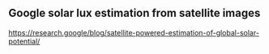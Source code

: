 ## Google solar lux estimation from satellite images
https://research.google/blog/satellite-powered-estimation-of-global-solar-potential/

